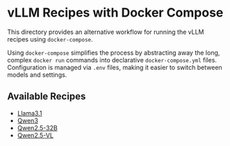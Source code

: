# vLLM Recipes with Docker Compose

This directory provides an alternative workflow for running the vLLM recipes using `docker-compose`.

Using `docker-compose` simplifies the process by abstracting away the long, complex `docker run` commands into declarative `docker-compose.yml` files. Configuration is managed via `.env` files, making it easier to switch between models and settings.

## Available Recipes

*   [Llama3.1](./Llama3.1/README.md)
*   [Qwen3](./Qwen3/README.md)
*   [Qwen2.5-32B](./Qwen2.5-32B/README.md)
*   [Qwen2.5-VL](./Qwen2.5-VL/README.md)
